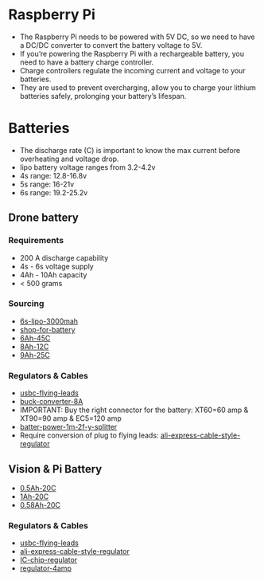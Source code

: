 # Raspberry Pi
* The Raspberry Pi needs to be powered with 5V DC, so we need to have a DC/DC converter to convert the battery voltage to 5V.
* If you’re powering the Raspberry Pi with a rechargeable battery, you need to have a battery charge controller.
* Charge controllers regulate the incoming current and voltage to your batteries.
* They are used to prevent overcharging, allow you to charge your lithium batteries safely, prolonging your battery’s lifespan.

# Batteries
* The discharge rate (C) is important to know the max current before overheating and voltage drop.
* lipo battery voltage ranges from 3.2-4.2v
* 4s range: 12.8-16.8v
* 5s range: 16-21v
* 6s range: 19.2-25.2v
## Drone battery
### Requirements
* 200 A discharge capability
* 4s - 6s voltage supply
* 4Ah - 10Ah capacity
* < 500 grams
### Sourcing
* [6s-lipo-3000mah](https://rc-innovations.es/shop/lipo-6s-22-2v-3000mah-60c-b-60c-3000-6s1p-gens-ace?category=356&attrib=&attrib=22-188&attrib=#attr=2817,1936,2891)
* [shop-for-battery](https://rc-innovations.es/shop/category/LiPo-batteries-6s-22-2V-high-quality?category=356&search=&attrib=&attrib=)
* [6Ah-45C](https://rc-innovations.es/gens-ace-6s-22-2v-6000mah-45c-ec5-connector-lipo-battery?category=356&attrib=&attrib=22-112&attrib=) 
* [8Ah-12C](https://hobbyking.com/de_de/turnigy-high-capacity-battery-8000mah-6s-12c-drone-lipo-pack-xt90.html?___store=de_de)
* [9Ah-25C](https://rc-innovations.es/lipo-gens-ace-tattu-6s-9000mah-25c-22-2v?category=356&attrib=&attrib=22-85&attrib=)
### Regulators & Cables
* [usbc-flying-leads](https://www.reichelt.at/at/de/usb-c-stecker-auf-freie-enden-sw-20-cm-usb-c-awg22-20-p292505.html)
* [buck-converter-8A](https://www.deliversafev.com/voltage-regulator-buck-converter-8a100w-dc4540v-step-down-volt-convert-module-p-127431.htm)
* IMPORTANT: Buy the right connector for the battery: XT60=60 amp & XT90=90 amp & EC5=120 amp
* [batter-power-1m-2f-y-splitter](https://de.aliexpress.com/i/32845175528.html?gatewayAdapt=glo2deu)
* Require conversion of plug to flying leads: [ali-express-cable-style-regulator](https://de.aliexpress.com/item/1005004462440542.html?gatewayAdapt=glo2deu)

## Vision & Pi Battery
* [0.5Ah-20C](https://www.amazon.com/ECHOBBY-Battery-Airplane-Helicopter-Quadcopter/dp/B0C4YQ4LGN/ref=sr_1_44?keywords=2s+lipo&qid=1693419224&sr=8-44)
* [1Ah-20C](https://www.amazon.com/1000mAh-Battery-Airplane-Helicopter-Racing/dp/B09WLKVLVJ/ref=sr_1_41?keywords=2s%2Blipo&qid=1693419224&sr=8-41&th=1)
* [0.58Ah-20C](https://www.amazon.com/ECHOBBY-580mAh-Battery-PH2-0-3P-Quadcopter/dp/B0BN92JD73/ref=sr_1_40?keywords=2s+lipo&qid=1693419224&sr=8-40)
### Regulators & Cables
* [usbc-flying-leads](https://www.reichelt.at/at/de/usb-c-stecker-auf-freie-enden-sw-20-cm-usb-c-awg22-20-p292505.html)
* [ali-express-cable-style-regulator](https://de.aliexpress.com/item/1005004462440542.html?gatewayAdapt=glo2deu)
* [IC-chip-regulator](https://www.digikey.com/en/products/detail/rohm-semiconductor/BD86120EFJ-E2/4037737)
* [regulator-4amp](https://de.aliexpress.com/i/32946554914.html?gatewayAdapt=glo2deu)
